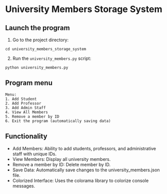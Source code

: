 # University Members Storage System

## Launch the program

1. Go to the project directory:
```
cd university_members_storage_system
```
2. Run the `university_members.py` script:
```
python university_members.py
```
## Program menu
```
Menu:
1. Add Student
2. Add Professor
3. Add Admin Staff
4. View All Members
5. Remove a member by ID
6. Exit the program (automatically saving data)
```
## Functionality

* Add Members: Ability to add students, professors, and administrative staff with unique IDs.
* View Members: Display all university members.
* Remove a member by ID: Delete member by ID.
* Save Data: Automatically save changes to the university_members.json file.
* Colorized Interface: Uses the colorama library to colorize console messages.
